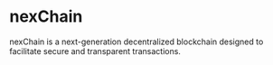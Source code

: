 # nexChain

nexChain is a next-generation decentralized blockchain designed to facilitate secure and transparent transactions.